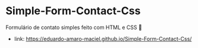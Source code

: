 # Simple-Form-Contact-Css
Formulário de contato simples feito com HTML e CSS  :space_invader:

- link: https://eduardo-amaro-maciel.github.io/Simple-Form-Contact-Css/
